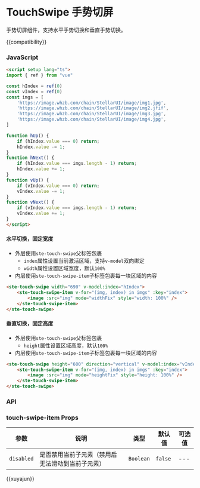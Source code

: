 # TouchSwipe 手势切屏
手势切屏组件，支持水平手势切换和垂直手势切换。

{{compatibility}}


### JavaScript
```html
<script setup lang="ts">
import { ref } from "vue"

const hIndex = ref(0)
const vIndex = ref(0)
const imgs = [
    'https://image.whzb.com/chain/StellarUI/image/img1.jpg',
    'https://image.whzb.com/chain/StellarUI/image/img2.jfif',
    'https://image.whzb.com/chain/StellarUI/image/img3.jpg',
    'https://image.whzb.com/chain/StellarUI/image/img4.jpg',
]

function hUp() {
    if (hIndex.value === 0) return;
    hIndex.value -= 1;
}
function hNext() {
    if (hIndex.value === imgs.length - 1) return;
    hIndex.value += 1;
}
function vUp() {
    if (vIndex.value === 0) return;
    vIndex.value -= 1;
}
function vNext() {
    if (vIndex.value === imgs.length - 1) return;
    vIndex.value += 1;
}
</script>
```

#### 水平切换，固定宽度
- 外层使用`ste-touch-swipe`父标签包裹
	- `index`属性设置当前激活区域，支持`v-model`双向绑定
	- `width`属性设置区域宽度，默认`100%`
- 内层使用`ste-touch-swipe-item`子标签包裹每一块区域的内容


```html
<ste-touch-swipe width="690" v-model:index="hIndex">
	<ste-touch-swipe-item v-for="(img, index) in imgs" :key="index">
		<image :src="img" mode="widthFix" style="width: 100%" />
	</ste-touch-swipe-item>
</ste-touch-swipe>
```
#### 垂直切换，固定高度
- 外层使用`ste-touch-swipe`父标签包裹
	- `height`属性设置区域高度，默认`100%`
- 内层使用`ste-touch-swipe-item`子标签包裹每一块区域的内容


```html
<ste-touch-swipe height="600" direction="vertical" v-model:index="vIndex">
	<ste-touch-swipe-item v-for="(img, index) in imgs" :key="index">
		<image :src="img" mode="heightFix" style="height: 100%" />
	</ste-touch-swipe-item>
</ste-touch-swipe>
```


### API
<!-- props -->

### touch-swipe-item Props

| 参数       | 说明                                             | 类型      | 默认值  | 可选值 |
| ---------- | ------------------------------------------------ | --------- | ------- | ------ |
| `disabled` | 是否禁用当前子元素（禁用后无法滑动到当前子元素） | `Boolean` | `false` | ---    |


{{xuyajun}}